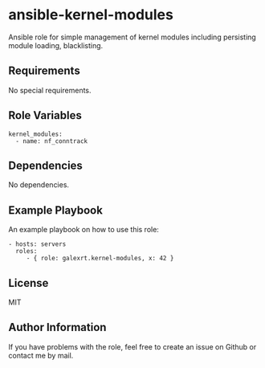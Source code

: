 ansible-kernel-modules
======================

Ansible role for simple management of kernel modules including persisting module loading, blacklisting.

Requirements
------------

No special requirements.

Role Variables
--------------

```
kernel_modules:
  - name: nf_conntrack
```

Dependencies
------------

No dependencies.

Example Playbook
----------------

An example playbook on how to use this role:

```
- hosts: servers
  roles:
     - { role: galexrt.kernel-modules, x: 42 }
```

License
-------

MIT

Author Information
------------------

If you have problems with the role, feel free to create an issue on Github or contact me by mail.
